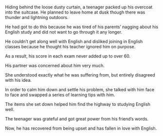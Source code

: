 Hiding behind the loose dusty curtain, a teenager packed up his overcoat into the suitcase. He planned to leave home at dusk though there was thunder and lightning outdoors. 


He had got to do this because he was tired of his parents’ nagging about his English study and did not want to go through it any longer. 


He couldn’t get along well with English and disliked joining in English classes because he thought his teacher ignored him on purpose. 


As a result, his score in each exam never added up to over 60.


His partner was concerned about him very much. 


She understood exactly what he was suffering from, but entirely disagreed with his idea. 


In order to calm him down and settle his problem, she talked with him face to face and swapped a series of learning tips with him. 


The items she set down helped him find the highway to studying English well.


The teenager was grateful and got great power from his friend’s words. 


Now, he has recovered from being upset and has fallen in love with English.